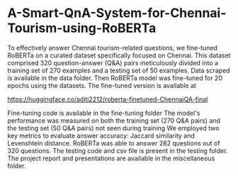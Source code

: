 # A-Smart-QnA-System-for-Chennai-Tourism-using-RoBERTa

To effectively answer Chennai tourism-related questions, we fine-tuned RoBERTa on a curated dataset specifically focused on Chennai. 
This dataset comprised 320 question-answer (Q&A) pairs meticulously divided into a training set of 270 examples and a testing set of 50 examples.
Data scraped is available in the data folder.
Then RoBERTa model was fine-tuned for 20 epochs using the datasets. 
The fine-tuned version is available at 

https://huggingface.co/aditi2212/roberta-finetuned-ChennaiQA-final


Fine-tuning code is available in the fine-tuning folder
The model's performance was measured on both the training set (270 Q&A pairs) and the testing set (50 Q&A pairs) not seen during training
We employed two key metrics to evaluate answer accuracy: Jaccard similarity and Levenshtein distance. 
RoBERTa was able to answer 282 questions out of 320 questions. The testing code and csv file is present in the testing folder.
The project report and presentations are available in the miscellaneous folder.
